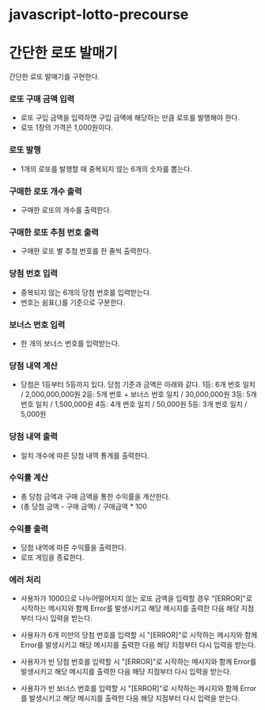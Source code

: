 # javascript-lotto-precourse

# 간단한 로또 발매기
간단한 로또 발매기를 구현한다.

### 로또 구매 금액 입력
- 로또 구입 금액을 입력하면 구입 금액에 해당하는 만큼 로또를 발행해야 한다.
- 로또 1장의 가격은 1,000원이다.


### 로또 발행
- 1개의 로또를 발행할 때 중복되지 않는 6개의 숫자를 뽑는다.


### 구매한 로또 개수 출력
- 구매한 로또의 개수를 출력한다.


### 구매한 로또 추첨 번호 출력
- 구매한 로또 별 추첨 번호를 한 줄씩 출력한다.


### 당첨 번호 입력
- 중복되지 않는 6개의 당첨 번호를 입력받는다.
- 번호는 쉼표(,)를 기준으로 구분한다. 


### 보너스 번호 입력
- 한 개의 보너스 번호를 입력받는다.


### 당첨 내역 계산
- 당첨은 1등부터 5등까지 있다. 당첨 기준과 금액은 아래와 같다.
    1등: 6개 번호 일치 / 2,000,000,000원
    2등: 5개 번호 + 보너스 번호 일치 / 30,000,000원
    3등: 5개 번호 일치 / 1,500,000원
    4등: 4개 번호 일치 / 50,000원
    5등: 3개 번호 일치 / 5,000원


### 당첨 내역 출력
- 일치 개수에 따른 당첨 내역 통계를 출력한다.


### 수익률 계산
- 총 당첨 금액과 구매 금액을 통한 수익률을 계산한다.
- (총 당첨 금액 - 구매 금액) / 구매금액 * 100



### 수익률 출력
- 당첨 내역에 따른 수익률을 출력한다.
- 로또 게임을 종료한다.


### 에러 처리

- 사용자가 1000으로 나누어떨어지지 않는 로또 금액을 입력할 경우 "[ERROR]"로 시작하는 메시지와 함께 Error를 발생시키고 해당 메시지를 출력한 다음 해당 지점부터 다시 입력을 받는다.

- 사용자가 6개 미만의 당첨 번호를 입력할 시  "[ERROR]"로 시작하는 메시지와 함께 Error를 발생시키고 해당 메시지를 출력한 다음 해당 지점부터 다시 입력을 받는다.

- 사용자가 빈 당첨 번호를 입력할 시  "[ERROR]"로 시작하는 메시지와 함께 Error를 발생시키고 해당 메시지를 출력한 다음 해당 지점부터 다시 입력을 받는다.

- 사용자가 빈 보너스 번호를 입력할 시  "[ERROR]"로 시작하는 메시지와 함께 Error를 발생시키고 해당 메시지를 출력한 다음 해당 지점부터 다시 입력을 받는다.




